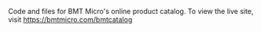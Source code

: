 Code and files for BMT Micro's online product catalog. To view the live site, visit https://bmtmicro.com/bmtcatalog
